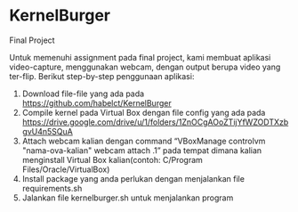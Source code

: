 # KernelBurger
Final Project

Untuk memenuhi assignment pada final project, kami membuat aplikasi video-capture, menggunakan webcam, dengan output berupa video yang ter-flip. Berikut step-by-step penggunaan aplikasi:

1. Download file-file yang ada pada https://github.com/habelct/KernelBurger
2. Compile kernel pada Virtual Box dengan file config yang ada pada https://drive.google.com/drive/u/1/folders/1ZnOCgAOoZTijYfWZODTXzbgvU4n5SQuA
3. Attach webcam kalian dengan command “VBoxManage controlvm "nama-ova-kalian" webcam attach .1” pada tempat dimana kalian menginstall Virtual Box kalian(contoh: C/Program Files/Oracle/VirtualBox)
4. Install package yang anda perlukan dengan menjalankan file requirements.sh 
5. Jalankan file kernelburger.sh untuk menjalankan program
